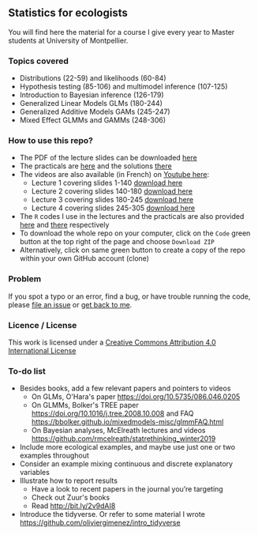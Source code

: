 ## Statistics for ecologists

You will find here the material for a course I give every year to Master students at University of Montpellier. 

### Topics covered

* Distributions (22-59) and likelihoods (60-84)
* Hypothesis testing (85-106) and multimodel inference (107-125)
* Introduction to Bayesian inference (126-179)
* Generalized Linear Models GLMs (180-244)
* Generalized Additive Models GAMs (245-247)
* Mixed Effect GLMMs and GAMMs (248-306)

### How to use this repo?

* The PDF of the lecture slides can be downloaded [here](https://github.com/oliviergimenez/statistics-for-ecologists-Master-courses/blob/main/gimenez_lectures.pdf) 
* The practicals are [here](https://github.com/oliviergimenez/statistics-for-ecologists-Master-courses/blob/main/gimenez_practical.pdf) and the solutions [there](https://github.com/oliviergimenez/statistics-for-ecologists-Master-courses/blob/main/gimenez_practical_with_solutions.pdf)
* The videos are also available (in French) on [Youtube here](https://www.youtube.com/playlist?list=PL5CiXbb9zgjQKdIdDVW3DWqYBX91mXuwJ):
    * Lecture 1 covering slides 1-140 [download here](https://sdrive.cnrs.fr/s/8C3LbsZ4CxByadP)
    * Lecture 2 covering slides 140-180 [download here](https://sdrive.cnrs.fr/s/tTP9k69C5d8HWk3)
    * Lecture 3 covering slides 180-245 [download here](https://sdrive.cnrs.fr/s/KFtnZs4xGEw9LxX)
    * Lecture 4 covering slides 245-305 [download here](https://sdrive.cnrs.fr/s/tTP9k69C5d8HWk3)
* The `R` codes I use in the lectures and the practicals are also provided [here](https://github.com/oliviergimenez/statistics-for-ecologists-Master-courses/blob/main/gimenez_lectures.R) and [there](https://github.com/oliviergimenez/statistics-for-ecologists-Master-courses/blob/main/gimenez_practical_with_solutions.R) respectively
* To download the whole repo on your computer, click on the `Code` green button at the top right of the page and choose `Download ZIP`
* Alternatively, click on same green button to create a copy of the repo within your own GitHub account (clone)


### Problem

If you spot a typo or an error, find a bug, or have trouble running the code, please [file an issue](https://github.com/oliviergimenez/statistics-for-ecologists-Master-courses/issues) or [get back to me](mailto:olivier.gimenez@cefe.cnrs.fr).

### Licence / License

This work is licensed under a
[Creative Commons Attribution 4.0 International License](http://creativecommons.org/licenses/by/4.0/)

### To-do list

* Besides books, add a few relevant papers and pointers to videos
    - On GLMs, O'Hara's paper <https://doi.org/10.5735/086.046.0205>
    - On GLMMs, Bolker's TREE paper <https://doi.org/10.1016/j.tree.2008.10.008> and FAQ <https://bbolker.github.io/mixedmodels-misc/glmmFAQ.html>
    - On Bayesian analyses, McElreath lectures and videos <https://github.com/rmcelreath/statrethinking_winter2019> 
* Include more ecological examples, and maybe use just one or two examples throughout
* Consider an example mixing continuous and discrete explanatory variables
* Illustrate how to report results
    - Have a look to recent papers in the journal you’re targeting
    - Check out Zuur's books
    - Read <http://bit.ly/2v9dAI8>
* Introduce the tidyverse. Or refer to some material I wrote <https://github.com/oliviergimenez/intro_tidyverse> 
